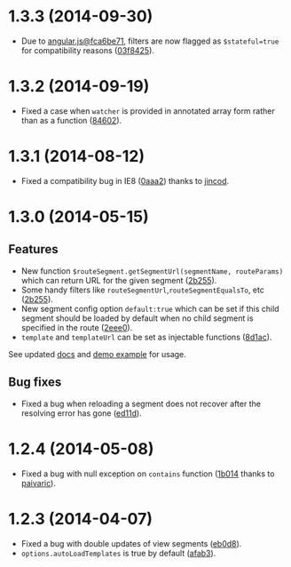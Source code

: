 # 1.3.3 (2014-09-30)

- Due to [angular.js@fca6be71](https://github.com/angular/angular.js/commit/fca6be71), filters are now flagged as `$stateful=true` for compatibility reasons ([03f8425](https://github.com/artch/angular-route-segment/commit/03f8425)).

# 1.3.2 (2014-09-19)

- Fixed a case when `watcher` is provided in annotated array form rather than as a function ([84602](https://github.com/artch/angular-route-segment/commit/84602f83fbb20d336f0fdc3d34a22d7834a6489b)).

# 1.3.1 (2014-08-12)

- Fixed a compatibility bug in IE8 ([0aaa2](https://github.com/artch/angular-route-segment/commit/0aaa25be27a8d0b7e36f2e07a9a303b9b3f3c3f5)) thanks to [jincod](https://github.com/jincod).

# 1.3.0 (2014-05-15)

## Features

- New function `$routeSegment.getSegmentUrl(segmentName, routeParams)` which can return URL for the given segment ([2b255](https://github.com/artch/angular-route-segment/commit/2b255db63b7273be9f0c75b19c464620835db9b9)).
- Some handy filters like `routeSegmentUrl`,`routeSegmentEqualsTo`, etc ([2b255](https://github.com/artch/angular-route-segment/commit/2b255db63b7273be9f0c75b19c464620835db9b9)).
- New segment config option `default:true` which can be set if this child segment should be loaded by default when no child segment is specified in the route ([2eee0](https://github.com/artch/angular-route-segment/commit/2eee0a1dc7d6a6ff031d8451c06d4da5ae7e50fc)).
- `template` and `templateUrl` can be set as injectable functions ([8d1ac](https://github.com/artch/angular-route-segment/commit/8d1ac0d1ea1aee9243f90e32e4e4387a717049ac)).

See updated [docs](https://github.com/artch/angular-route-segment/blob/master/README.md) and [demo example](http://angular-route-segment.com/src/example/) for usage.

## Bug fixes

- Fixed a bug when reloading a segment does not recover after the resolving error has gone ([ed11d](https://github.com/artch/angular-route-segment/commit/ed11d58e495ea7c611a59373fd6b909de1be33e3)).


# 1.2.4 (2014-05-08)

- Fixed a bug with null exception on `contains` function ([1b014](https://github.com/artch/angular-route-segment/commit/1b014d3b5ea7740815c7e0b98467bdff556e6a5b) thanks to [paivaric](https://github.com/paivaric)).

# 1.2.3 (2014-04-07)

- Fixed a bug with double updates of view segments ([eb0d8](https://github.com/artch/angular-route-segment/commit/eb0d8a0c4aa01c2d8ab600aacef69e4a5479afd6)).
- `options.autoLoadTemplates` is true by default ([afab3](https://github.com/artch/angular-route-segment/commit/afab3ae7b827b7141ebcf0b8130311dc5aac0d7d)).